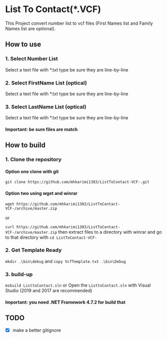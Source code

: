 # List To Contact(*.VCF)
This Project convert number list to vcf files (First Names list and Family Names list are optional).

## How to use
### 1. Select Number List
Select a text file with *.txt type be sure they are line-by-line

### 2. Select FirstName List (optical)
Select a text file with *.txt type be sure they are line-by-line

### 3. Select LastName List (optical)
Select a text file with *.txt type be sure they are line-by-line

#### Important: be sure files are match

## How to build

### 1. Clone the repository

#### Option one clone with git
`git clone https://github.com/mhkarimi1383/ListToContact-VCF-.git`

#### Option two using wget and winrar
`wget https://github.com/mhkarimi1383/ListToContact-VCF-/archive/master.zip`

or

`curl https://github.com/mhkarimi1383/ListToContact-VCF-/archive/master.zip`
then extract files to a directory with winrar
and go to that directory with
`cd ListToContact-VCF-`

### 2. Get Template Ready
`mkdir .\bin\debug`
and
`copy VcfTemplate.txt .\bin\Debug`

### 3. build-up
`msbuild ListtoContact.sln`
or
Open the `ListtoContact.sln` with Visual Studio (2019 and 2017 are recommended)

#### Important: you need .NET Framework 4.7.2 for build that  

## TODO
- [x] make a better gitignore
